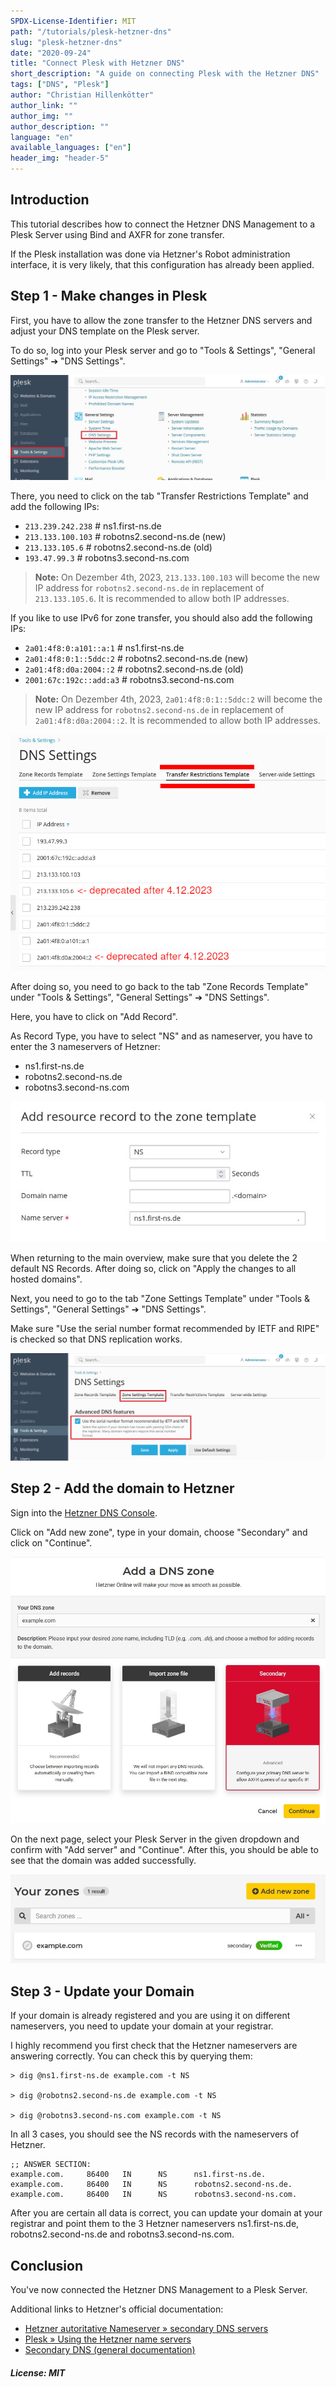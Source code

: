 ```yaml
---
SPDX-License-Identifier: MIT
path: "/tutorials/plesk-hetzner-dns"
slug: "plesk-hetzner-dns"
date: "2020-09-24"
title: "Connect Plesk with Hetzner DNS"
short_description: "A guide on connecting Plesk with the Hetzner DNS"
tags: ["DNS", "Plesk"]
author: "Christian Hillenkötter"
author_link: ""
author_img: ""
author_description: ""
language: "en"
available_languages: ["en"]
header_img: "header-5"
---
```


## Introduction

This tutorial describes how to connect the Hetzner DNS Management to a Plesk Server using Bind and AXFR for zone transfer.

If the Plesk installation was done via Hetzner's Robot administration interface, it is very likely, that this configuration has already been applied.

## Step 1 - Make changes in Plesk

First, you have to allow the zone transfer to the Hetzner DNS servers and adjust your DNS template on the Plesk server.

To do so, log into your Plesk server and go to "Tools & Settings", "General Settings" ➔ "DNS Settings".

![DNS settings](images/plesk-dns-settings.jpg)

There, you need to click on the tab "Transfer Restrictions Template" and add the following IPs:

* `213.239.242.238` # ns1.first-ns.de
* `213.133.100.103` # robotns2.second-ns.de (new)
* `213.133.105.6`   # robotns2.second-ns.de (old)
* `193.47.99.3`     # robotns3.second-ns.com

> **Note:** On Dezember 4th, 2023, `213.133.100.103` will become the new IP address for `robotns2.second-ns.de` in replacement of `213.133.105.6`. It is recommended to allow both IP addresses.

If you like to use IPv6 for zone transfer, you should also add the following IPs:

* `2a01:4f8:0:a101::a:1`  # ns1.first-ns.de
* `2a01:4f8:0:1::5ddc:2`  # robotns2.second-ns.de (new)
* `2a01:4f8:d0a:2004::2`  # robotns2.second-ns.de (old)
* `2001:67c:192c::add:a3` # robotns3.second-ns.com

> **Note:** On Dezember 4th, 2023, `2a01:4f8:0:1::5ddc:2` will become the new IP address for `robotns2.second-ns.de` in replacement of `2a01:4f8:d0a:2004::2`. It is recommended to allow both IP addresses.

![Add IPs](images/plesk-ips.jpg)

After doing so, you need to go back to the tab "Zone Records Template" under "Tools & Settings", "General Settings" ➔ "DNS Settings".

Here, you have to click on "Add Record".

As Record Type, you have to select "NS" and as nameserver, you have to enter the 3 nameservers of Hetzner:

* ns1.first-ns.de
* robotns2.second-ns.de
* robotns3.second-ns.com

![Add nameservers](images/plesk-nameservers.jpg)

When returning  to the main overview, make sure that you delete the 2 default NS Records. After doing so, click on "Apply the changes to all hosted domains".

Next, you need to go to the tab "Zone Settings Template" under "Tools & Settings", "General Settings" ➔ "DNS Settings".

Make sure "Use the serial number format recommended by IETF and RIPE" is checked so that DNS replication works.

![Advanced DNS features](images/plesk-advanced-dns.jpg)

## Step 2 - Add the domain to Hetzner

Sign into the [Hetzner DNS Console](https://dns.hetzner.com/).

Click on "Add new zone", type in your domain, choose "Secondary" and click on "Continue".

![Add Zone](images/hetzner-dns-zone.jpg)

On the next page, select your Plesk Server in the given dropdown and confirm with "Add server" and "Continue". After this, you should be able to see that the domain was added successfully.

![Successfully added the domain](images/hetzner-dns-success.jpg)

## Step 3 - Update your Domain

If your domain is already registered and you are using it on different nameservers, you need to update your domain at your registrar.

I highly recommend you first check that the Hetzner nameservers are answering correctly. You can check this by querying them:

```dig
> dig @ns1.first-ns.de example.com -t NS

> dig @robotns2.second-ns.de example.com -t NS

> dig @robotns3.second-ns.com example.com -t NS
```

In all 3 cases, you should see the NS records with the nameservers of Hetzner.

```console
;; ANSWER SECTION:
example.com.     86400   IN      NS      ns1.first-ns.de.
example.com.     86400   IN      NS      robotns2.second-ns.de.
example.com.     86400   IN      NS      robotns3.second-ns.com.
```

After you are certain all data is correct, you can update your domain at your registrar and point them to the 3 Hetzner nameservers ns1.first-ns.de, robotns2.second-ns.de and robotns3.second-ns.com.

## Conclusion

You've now connected the Hetzner DNS Management to a Plesk Server.

Additional links to Hetzner's official documentation:

* [Hetzner autoritative Nameserver » secondary DNS servers](https://docs.hetzner.com/dns-console/dns/general/authoritative-name-servers/#secondary-dns-servers-old-name-servers-for-robot-customers)
* [Plesk » Using the Hetzner name servers](https://docs.hetzner.com/robot/dedicated-server/operating-systems/plesk/#using-the-hetzner-name-servers)
* [Secondary DNS (general documentation)](https://docs.hetzner.com/de/dns-console/dns/general/secondary--dns/)

##### License: MIT

<!--

Contributor's Certificate of Origin

By making a contribution to this project, I certify that:

(a) The contribution was created in whole or in part by me and I have
    the right to submit it under the license indicated in the file; or

(b) The contribution is based upon previous work that, to the best of my
    knowledge, is covered under an appropriate license and I have the
    right under that license to submit that work with modifications,
    whether created in whole or in part by me, under the same license
    (unless I am permitted to submit under a different license), as
    indicated in the file; or

(c) The contribution was provided directly to me by some other person
    who certified (a), (b) or (c) and I have not modified it.

(d) I understand and agree that this project and the contribution are
    public and that a record of the contribution (including all personal
    information I submit with it, including my sign-off) is maintained
    indefinitely and may be redistributed consistent with this project
    or the license(s) involved.

Signed-off-by: Christian Hillenkötter

-->

